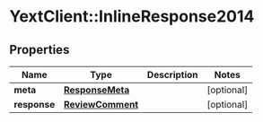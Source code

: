 # YextClient::InlineResponse2014

## Properties
Name | Type | Description | Notes
------------ | ------------- | ------------- | -------------
**meta** | [**ResponseMeta**](ResponseMeta.md) |  | [optional] 
**response** | [**ReviewComment**](ReviewComment.md) |  | [optional] 



